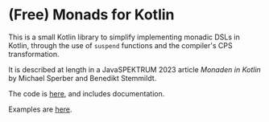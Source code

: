 # (Free) Monads for Kotlin

This is a small Kotlin library to simplify implementing monadic DSLs
in Kotlin, through the use of `suspend` functions and the compiler's
CPS transformation.

It is described at length in a JavaSPEKTRUM 2023 article *Monaden in
Kotlin* by Michael Sperber and Benedikt Stemmildt.

The code is [here](src/main/kotlin/de/activegroup/MonadDSL.kt), and
includes documentation.

Examples are [here](test/kotlin/de/activegroup).

